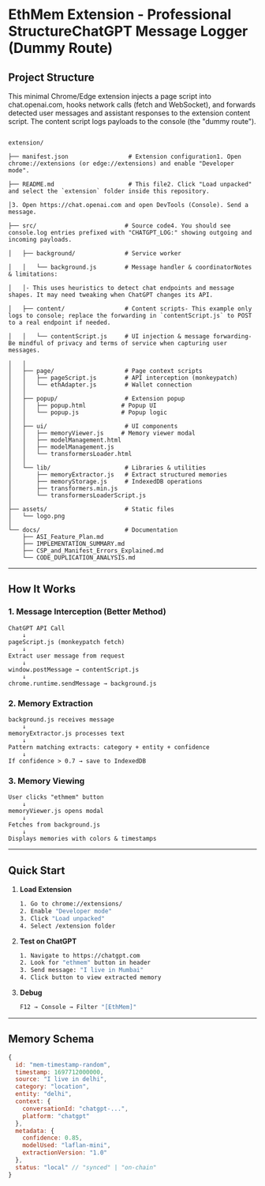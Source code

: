 # EthMem Extension - Professional StructureChatGPT Message Logger (Dummy Route)



## Project Structure
This minimal Chrome/Edge extension injects a page script into chat.openai.com, hooks network calls (fetch and WebSocket), and forwards detected user messages and assistant responses to the extension content script. The content script logs payloads to the console (the "dummy route").



```Install & test:

extension/

├── manifest.json                 # Extension configuration1. Open chrome://extensions (or edge://extensions) and enable "Developer mode".

├── README.md                     # This file2. Click "Load unpacked" and select the `extension` folder inside this repository.

│3. Open https://chat.openai.com and open DevTools (Console). Send a message.

├── src/                         # Source code4. You should see console.log entries prefixed with "CHATGPT_LOG:" showing outgoing and incoming payloads.

│   ├── background/              # Service worker

│   │   └── background.js        # Message handler & coordinatorNotes & limitations:

│   │- This uses heuristics to detect chat endpoints and message shapes. It may need tweaking when ChatGPT changes its API.

│   ├── content/                 # Content scripts- This example only logs to console; replace the forwarding in `contentScript.js` to POST to a real endpoint if needed.

│   │   └── contentScript.js     # UI injection & message forwarding- Be mindful of privacy and terms of service when capturing user messages.

│   │
│   ├── page/                    # Page context scripts
│   │   ├── pageScript.js        # API interception (monkeypatch)
│   │   └── ethAdapter.js        # Wallet connection
│   │
│   ├── popup/                   # Extension popup
│   │   ├── popup.html          # Popup UI
│   │   └── popup.js            # Popup logic
│   │
│   ├── ui/                      # UI components
│   │   ├── memoryViewer.js     # Memory viewer modal
│   │   ├── modelManagement.html
│   │   ├── modelManagement.js
│   │   └── transformersLoader.html
│   │
│   └── lib/                     # Libraries & utilities
│       ├── memoryExtractor.js   # Extract structured memories
│       ├── memoryStorage.js     # IndexedDB operations
│       ├── transformers.min.js
│       └── transformersLoaderScript.js
│
├── assets/                      # Static files
│   └── logo.png
│
└── docs/                        # Documentation
    ├── ASI_Feature_Plan.md
    ├── IMPLEMENTATION_SUMMARY.md
    ├── CSP_and_Manifest_Errors_Explained.md
    └── CODE_DUPLICATION_ANALYSIS.md
```

---

## How It Works

### 1. Message Interception (Better Method)
```
ChatGPT API Call
    ↓
pageScript.js (monkeypatch fetch)
    ↓
Extract user message from request
    ↓
window.postMessage → contentScript.js
    ↓
chrome.runtime.sendMessage → background.js
```

### 2. Memory Extraction
```
background.js receives message
    ↓
memoryExtractor.js processes text
    ↓
Pattern matching extracts: category + entity + confidence
    ↓
If confidence > 0.7 → save to IndexedDB
```

### 3. Memory Viewing
```
User clicks "ethmem" button
    ↓
memoryViewer.js opens modal
    ↓
Fetches from background.js
    ↓
Displays memories with colors & timestamps
```

---

## Quick Start

1. **Load Extension**
   ```bash
   1. Go to chrome://extensions/
   2. Enable "Developer mode"
   3. Click "Load unpacked"
   4. Select /extension folder
   ```

2. **Test on ChatGPT**
   ```bash
   1. Navigate to https://chatgpt.com
   2. Look for "ethmem" button in header
   3. Send message: "I live in Mumbai"
   4. Click button to view extracted memory
   ```

3. **Debug**
   ```bash
   F12 → Console → Filter "[EthMem]"
   ```

---

## Memory Schema

```javascript
{
  id: "mem-timestamp-random",
  timestamp: 1697712000000,
  source: "I live in delhi",
  category: "location",
  entity: "delhi",
  context: {
    conversationId: "chatgpt-...",
    platform: "chatgpt"
  },
  metadata: {
    confidence: 0.85,
    modelUsed: "laflan-mini",
    extractionVersion: "1.0"
  },
  status: "local" // "synced" | "on-chain"
}
```